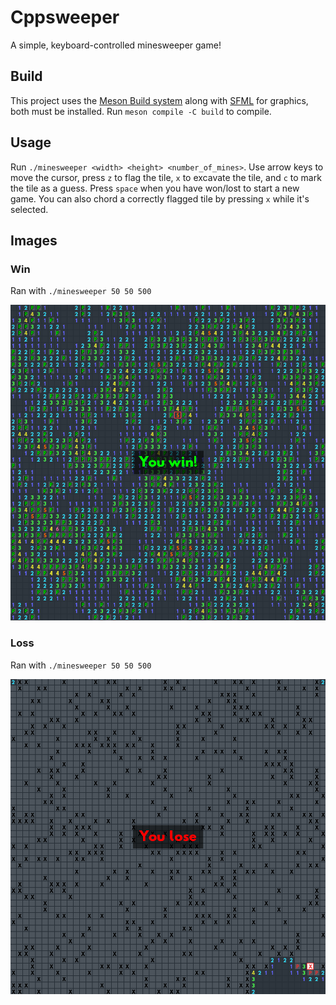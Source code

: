 # Cppsweeper

A simple, keyboard-controlled minesweeper game!

## Build

This project uses the [Meson Build system](https://mesonbuild.com/)  along with [SFML](https://www.sfml-dev.org/) for graphics, both must be installed.
Run `meson compile -C build` to compile.

## Usage

Run `./minesweeper <width> <height> <number_of_mines>`.
Use arrow keys to move the cursor, press `z` to flag the tile, `x` to excavate the tile, and `c` to mark the tile as a guess. Press `space` when you have won/lost to start a new game.
You can also chord a correctly flagged tile by pressing `x` while it's selected.

## Images

### Win
Ran with `./minesweeper 50 50 500`

![win image](https://github.com/BWP09/cppsweeper/blob/aca739d86c9ab9cd43eb35ae4b486c2d34b3c0b1/images/win.png)

### Loss
Ran with `./minesweeper 50 50 500`

![loss image](https://github.com/BWP09/cppsweeper/blob/aca739d86c9ab9cd43eb35ae4b486c2d34b3c0b1/images/lose.png)